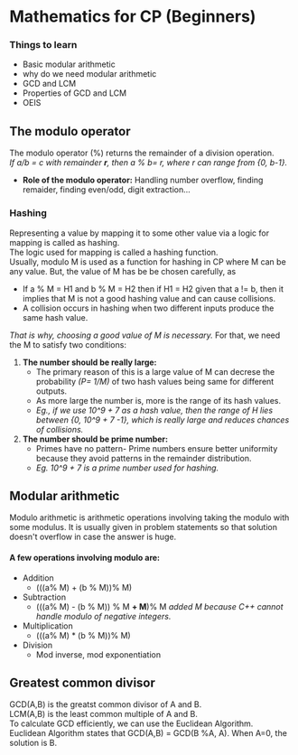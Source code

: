 # Mathematics for CP (Beginners)

### Things to learn
- Basic modular arithmetic
- why do we need modular arithmetic
- GCD and LCM
- Properties of GCD and LCM
- OEIS

## The modulo operator

The modulo operator (%) returns the remainder of a division operation. 
<br/>
*If a/b = c with remainder **r**, then a % b= r, where r can range from {0, b-1}.*

- **Role of the modulo operator:** Handling number overflow, finding remaider, finding even/odd, digit extraction...

### Hashing

Representing a value by mapping it to some other value via a logic for mapping is called as hashing.
<br/>
The logic used for mapping is called a hashing function.
<br/>
Usually, modulo M is used as a function for hashing in CP where M can be any value.
But, the value of M has be be chosen carefully, as

- If a % M = H1 and b % M = H2 then if H1 = H2 given that a != b, then it implies that M is not a good hashing value and can cause collisions.
- A collision occurs in hashing when two different inputs produce the same hash value.

*That is why, choosing a good value of M is necessary.* For that, we need the M to satisfy two conditions:
1. **The number should be really large:**
    - The primary reason of this is a large value of M can decrese the probability *(P= 1/M)* of two hash values being same for different outputs.
    - As more large the number is, more is the range of its hash values.
    - *Eg., if we use 10^9 + 7 as a hash value, then the range of H lies between {0, 10^9 + 7 -1}, which is really large and reduces chances of collisions.*
2. **The number should be prime number:**
     - Primes have no pattern- Prime numbers ensure better uniformity because they avoid patterns in the remainder distribution.
     - *Eg. 10^9 + 7 is a prime number used for hashing.*

## Modular arithmetic

Modulo arithmetic is arithmetic operations involving taking the modulo with some modulus. 
It is usually given in problem statements so that solution doesn't overflow in case the answer is huge.

#### A few operations involving modulo are:

- Addition
  - (((a% M) + (b % M))% M)
- Subtraction
  - (((a% M) - (b % M)) % M **+ M**)% M  *added M because C++ cannot handle modulo of negative integers.*
- Multiplication
  - (((a% M) * (b % M))% M)
- Division
  - Mod inverse, mod exponentiation

## Greatest common divisor

GCD(A,B) is the greatst common divisor of A and B. 
<br/>
LCM(A,B) is the least common multiple of A and B.
<br/>
To calculate GCD efficiently, we can use the Euclidean Algorithm.
<br/>
Euclidean Algorithm states that GCD(A,B) = GCD(B %A, A). When A=0, the solution is B.
 
